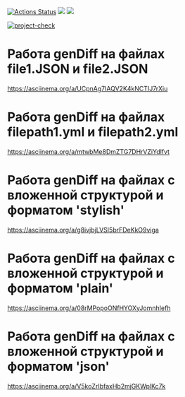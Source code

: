 [![Actions Status](https://github.com/FasTrss/frontend-project-46/workflows/hexlet-check/badge.svg)](https://github.com/FasTrss/frontend-projecmaket-46/actions)
<a href="https://codeclimate.com/github/FasTrss/frontend-project-46/maintainability"><img src="https://api.codeclimate.com/v1/badges/440f327b69cfec772aef/maintainability" /></a>
<a href="https://codeclimate.com/github/FasTrss/frontend-project-46/test_coverage"><img src="https://api.codeclimate.com/v1/badges/440f327b69cfec772aef/test_coverage" /></a>

[![project-check](https://github.com/FasTrss/frontend-project-46/actions/workflows/gendiff-check.yml/badge.svg)](https://github.com/FasTrss/frontend-project-46/actions/workflows/gendiff-check.yml)

# Работа genDiff на файлах file1.JSON и file2.JSON
https://asciinema.org/a/UCpnAg7IAQV2K4kNCTIJ7rXiu

# Работа genDiff на файлах filepath1.yml и filepath2.yml
https://asciinema.org/a/mtwbMe8DmZTG7DHrVZiYdlfvt

# Работа genDiff на файлах с вложенной структурой и форматом 'stylish'
https://asciinema.org/a/g8ivjbjLVSI5brFDeKkO9viga

# Работа genDiff на файлах с вложенной структурой и форматом 'plain'
https://asciinema.org/a/08rMPopoONfHYOXyJomnhIefh

# Работа genDiff на файлах с вложенной структурой и форматом 'json'
https://asciinema.org/a/V5koZrIbfaxHb2mjGKWplKc7k